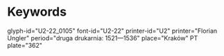 # Keywords
glyph-id="U2-22_0105"
font-id="U2-22"
printer-id="U2"
printer="Florian Ungler"
period="druga drukarnia: 1521—1536"
place="Kraków"
PT plate="362"
